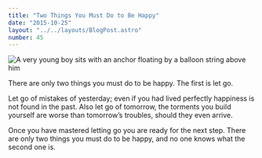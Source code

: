 ```yaml
---
title: "Two Things You Must Do to Be Happy"
date: "2015-10-25"
layout: "../../layouts/BlogPost.astro"
number: 45
---
```


![A very young boy sits with an anchor floating by a balloon string above him](/assets/images/Week-44.jpg)

There are only two things you must do to be happy. The first is let go.

Let go of mistakes of yesterday; even if you had lived perfectly happiness is not found in the past. Also let go of tomorrow, the torments you build yourself are worse than tomorrow’s troubles, should they even arrive.

Once you have mastered letting go you are ready for the next step. There are only two things you must do to be happy, and no one knows what the second one is.

